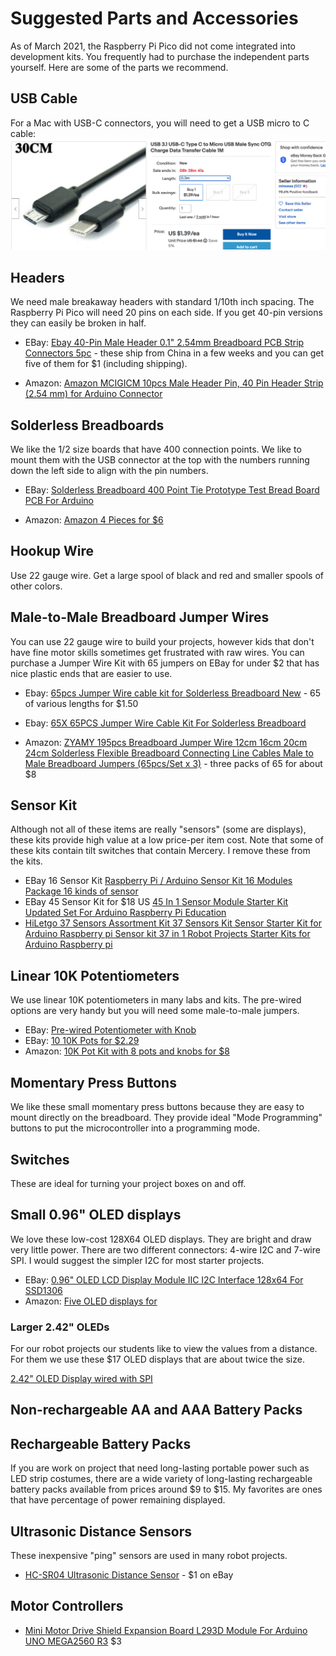 # Suggested Parts and Accessories

As of March 2021, the Raspberry Pi Pico did not come integrated into development kits.  You frequently had to purchase the independent parts yourself.  Here are some of the parts we recommend.

## USB Cable
For a Mac with USB-C connectors, you will need to get a USB micro to C cable:
![USB Micro to USB C for Mac](img/usb-micro-to-c.png)

## Headers
We need male breakaway headers with standard 1/10th inch spacing.  The Raspberry Pi Pico will need 20 pins on each side.  If you get 40-pin versions they can easily be broken in half.

* EBay: [Ebay 40-Pin Male Header 0.1" 2.54mm Breadboard PCB Strip Connectors 5pc](https://www.ebay.com/itm/40-Pin-Male-Header-0-1-2-54mm-Breadboard-PCB-Strip-Connectors-5pc/193920261898) - these ship from China in a few weeks and you can get five of them for $1 (including shipping).

* Amazon: [Amazon MCIGICM 10pcs Male Header Pin, 40 Pin Header Strip (2.54 mm) for Arduino Connector](https://www.amazon.com/MCIGICM-Header-2-45mm-Arduino-Connector/dp/B07PKKY8BX/ref=sr_1_11)

## Solderless Breadboards
We like the 1/2 size boards that have 400 connection points.  We like to mount them with the USB connector at the top with the numbers running down the left side to align with the pin numbers.

* EBay: [Solderless Breadboard 400 Point Tie Prototype Test Bread Board PCB For Arduino](https://www.ebay.com/itm/Solderless-Breadboard-400-Point-Tie-Prototype-Test-Bread-Board-PCB-For-Arduino/312519250320)

* Amazon: [Amazon 4 Pieces for $6](https://www.amazon.com/Pcs-MCIGICM-Points-Solderless-Breadboard/dp/B07PCJP9DY/ref=sr_1_3)

## Hookup Wire
Use 22 gauge wire.  Get a large spool of black and red and smaller spools of other colors.



## Male-to-Male Breadboard Jumper Wires
You can use 22 gauge wire to build your projects, however kids that don't have fine motor skills sometimes get frustrated with raw wires.  You can purchase a Jumper Wire Kit with 65 jumpers on EBay for under $2 that has nice plastic ends that are easier to use.

* Ebay: [65pcs Jumper Wire cable kit for Solderless Breadboard New](https://www.ebay.com/itm/65pcs-Jumper-Wire-cable-kit-for-Solderless-Breadboard-New/191674144210) - 65 of various lengths for $1.50

* Ebay: [65X 65PCS Jumper Wire Cable Kit For Solderless Breadboard](https://www.ebay.com/itm/65X-65PCS-Jumper-Wire-Cable-Kit-For-Solderless-Breadboard-cs/264496035854)

* Amazon: [ZYAMY 195pcs Breadboard Jumper Wire 12cm 16cm 20cm 24cm Solderless Flexible Breadboard Connecting Line Cables Male to Male Breadboard Jumpers (65pcs/Set x 3)](https://www.amazon.com/ZYAMY-Breadboard-Solderless-Flexible-Connecting/dp/B075F37HXW/ref=sr_1_9) - three packs of 65 for about $8
 
## Sensor Kit

Although not all of these items are really "sensors" (some are displays), these kits provide high value at a low price-per item cost.  Note that some of these kits contain tilt switches that contain Mercery.  I remove these from the kits.

* EBay 16 Sensor Kit [Raspberry Pi / Arduino Sensor Kit 16 Modules Package 16 kinds of sensor](https://www.ebay.com/itm/Raspberry-Pi-Arduino-Sensor-Kit-16-Modules-Package-16-kinds-of-sensor/274696315019)
* EBay 45 Sensor Kit for $18 US [45 In 1 Sensor Module Starter Kit Updated Set For Arduino Raspberry Pi Education](https://www.ebay.com/itm/45-In-1-Sensor-Module-Starter-Kit-Updated-Set-For-Arduino-Raspberry-Pi-Education/265001016990)
* [HiLetgo 37 Sensors Assortment Kit 37 Sensors Kit Sensor Starter Kit for Arduino Raspberry pi Sensor kit 37 in 1 Robot Projects Starter Kits for Arduino Raspberry pi](https://www.amazon.com/HiLetgo-Sensors-Assortment-Raspberry-Projects/dp/B01N5910XS/ref=sr_1_4)

## Linear 10K Potentiometers
We use linear 10K potentiometers in many labs and kits.  The pre-wired options are very handy but you will need some male-to-male jumpers.

* EBay: [Pre-wired Potentiometer with Knob](https://www.ebay.com/itm/10K-OHM-Linear-Taper-Rotary-Potentiometer-10KB-B10K-Pot-With-Wire-Portable-cb/124480518885)
* EBay: [10 10K Pots for $2.29](https://www.ebay.com/itm/10pcs-B10K-10KB-Ohm-Linear-Taper-Rotary-Potentiometer-Panel-Pot-15mm-Shaft/273966791619)
* Amazon: [10K Pot Kit with 8 pots and knobs for $8](https://www.amazon.com/Ted-Lele-Knurled-Potentiometer-Screwdriver/dp/B07MF234W8/ref=sr_1_5)

## Momentary Press Buttons
We like these small momentary press buttons because they are easy to mount directly on the breadboard.  They provide ideal "Mode Programming" buttons to put the microcontroller into a programming mode.


## Switches
These are ideal for turning your project boxes on and off.

## Small 0.96" OLED displays
We love these low-cost 128X64 OLED displays.  They are bright and draw very little power. There are two different connectors: 4-wire I2C and 7-wire SPI.  I would suggest the simpler I2C for most starter projects.

* EBay: [0.96" OLED LCD Display Module IIC I2C Interface 128x64 For SSD1306](https://www.ebay.com/itm/0-96-OLED-LCD-Display-Module-IIC-I2C-Interface-128x64-For-SSD1306/233702086908)
* Amazon: [Five OLED displays for ](https://www.amazon.com/gp/product/B08LYQHFJV?pf_rd_r=8CT0205PZ9NXJEKJ0PCK)

### Larger 2.42" OLEDs
For our robot projects our students like to view the values from a distance.  For them we use these $17 OLED displays that are about twice the size.

[2.42" OLED Display wired with SPI](https://www.ebay.com/itm/2-42-OLED-Display-SSD1309-Blue-Green-Yellow-White-SPI-Port-For-Arduino-128-64/164240863927)

## Non-rechargeable AA and AAA Battery Packs

## Rechargeable Battery Packs
If you are work on project that need long-lasting portable power such as LED strip costumes, there are a wide variety of long-lasting rechargeable battery packs available from prices around $9 to $15.  My favorites are ones that have percentage of power remaining displayed.


## Ultrasonic Distance Sensors
These inexpensive "ping" sensors are used in many robot projects.

* [HC-SR04 Ultrasonic Distance Sensor](https://www.ebay.com/itm/1PS-NEW-Ultrasonic-Module-HC-SR04-Distance-Measuring-Transducer-Sensor/393125567677) - $1 on eBay

## Motor Controllers
* [Mini Motor Drive Shield Expansion Board L293D Module For Arduino UNO MEGA2560 R3](https://www.ebay.com/itm/Mini-Motor-Drive-Shield-Expansion-Board-L293D-Module-For-Arduino-UNO-MEGA2560-R3/182057002265) $3
